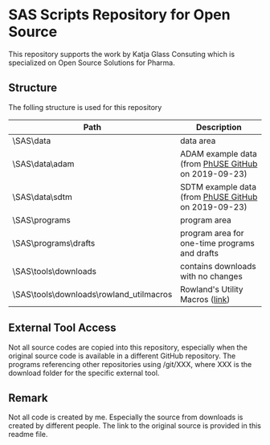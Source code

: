 # SAS Scripts Repository for Open Source

This repository supports the work by Katja Glass Consuting which is specialized on Open Source Solutions for Pharma. 


## Structure

The folling structure is used for this repository

| Path | Description |
| --- | --- |
| \SAS\data | data area |
| \SAS\data\adam | ADAM example data (from [PhUSE GitHub](https://github.com/phuse-org/phuse-scripts/tree/master/data/adam/TDF_ADaM_v1.0) on 2019-09-23) |
| \SAS\data\sdtm | SDTM example data (from [PhUSE GitHub](https://github.com/phuse-org/phuse-scripts/tree/master/data/sdtm/TDF_SDTM_v1.0) on 2019-09-23) |
| \SAS\programs | program area |
| \SAS\programs\drafts | program area for one-time programs and drafts |
| \SAS\tools\downloads | contains downloads with no changes |
| \SAS\tools\downloads\rowland_utilmacros | Rowland's Utility Macros ([link](http://www.datasavantconsulting.com/roland/Spectre/download.html))


## External Tool Access

Not all source codes are copied into this repository, especially when the original source code is available in a different GitHub repository. The programs referencing other repositories using /git/XXX, where XXX is the download folder for the specific external tool. 


## Remark

Not all code is created by me. Especially the source from downloads is created by different people. The link to the original source is provided in this readme file.